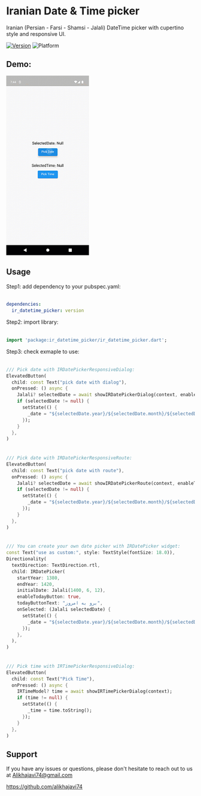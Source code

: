 # Iranian Date & Time picker

Iranian (Persian - Farsi - Shamsi - Jalali) DateTime picker with cupertino style and responsive UI.


[![Version](https://img.shields.io/pub/v/ir_datetime_picker?color=007AFF)](https://pub.dev/packages/ir_datetime_picker)
![Platform](https://img.shields.io/badge/platform-android%20%7C%20ios-brightgreen)

## Demo:
![Demo](https://github.com/alikhajavi74/ir_datetime_picker/blob/master/demo/demo.gif)


## Usage

Step1: add dependency to your pubspec.yaml:

```yaml

dependencies:
  ir_datetime_picker: version

```

Step2: import library:

```dart

import 'package:ir_datetime_picker/ir_datetime_picker.dart';

```

Step3: check exmaple to use:

```dart

/// Pick date with IRDatePickerResponsiveDialog:
ElevatedButton(
  child: const Text("pick date with dialog"),
  onPressed: () async {
    Jalali? selectedDate = await showIRDatePickerDialog(context, enableTodayButton: true);
    if (selectedDate != null) {
      setState(() {
        _date = "${selectedDate.year}/${selectedDate.month}/${selectedDate.day}";
      });
    }
  },
)


/// Pick date with IRDatePickerResponsiveRoute:
ElevatedButton(
  child: const Text("pick date with route"),
  onPressed: () async {
    Jalali? selectedDate = await showIRDatePickerRoute(context, enableTodayButton: true);
    if (selectedDate != null) {
      setState(() {
        _date = "${selectedDate.year}/${selectedDate.month}/${selectedDate.day}";
      });
    }
  },
)


/// You can create your own date picker with IRDatePicker widget:
const Text("use as custom:", style: TextStyle(fontSize: 18.0)),
Directionality(
  textDirection: TextDirection.rtl,
  child: IRDatePicker(
    startYear: 1380,
    endYear: 1420,
    initialDate: Jalali(1400, 6, 12),
    enableTodayButton: true,
    todayButtonText: "برو به امروز",
    onSelected: (Jalali selectedDate) {
      setState(() {
        _date = "${selectedDate.year}/${selectedDate.month}/${selectedDate.day}";
      });
    },
  ),
)


/// Pick time with IRTimePickerResponsiveDialog:
ElevatedButton(
  child: const Text("Pick Time"),
  onPressed: () async {
    IRTimeModel? time = await showIRTimePickerDialog(context);
    if (time != null) {
      setState(() {
        _time = time.toString();
      });
    }
  },
)

```

## Support
If you have any issues or questions, please don't hesitate to reach out to us at Alikhajavi74@gmail.com

https://github.com/alikhajavi74